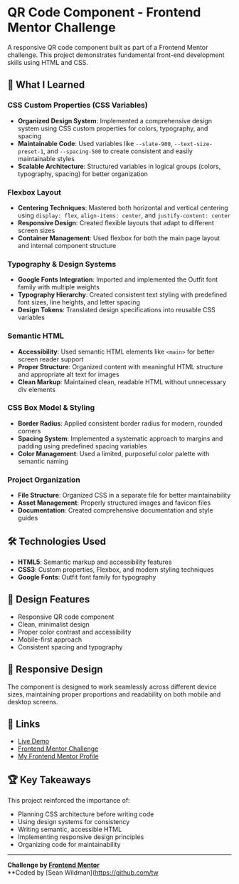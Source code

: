 # QR Code Component - Frontend Mentor Challenge

A responsive QR code component built as part of a Frontend Mentor challenge. This project demonstrates fundamental front-end development skills using HTML and CSS.

## 🎯 What I Learned

### CSS Custom Properties (CSS Variables)

- **Organized Design System**: Implemented a comprehensive design system using CSS custom properties for colors, typography, and spacing
- **Maintainable Code**: Used variables like `--slate-900`, `--text-size-preset-1`, and `--spacing-500` to create consistent and easily maintainable styles
- **Scalable Architecture**: Structured variables in logical groups (colors, typography, spacing) for better organization

### Flexbox Layout

- **Centering Techniques**: Mastered both horizontal and vertical centering using `display: flex`, `align-items: center`, and `justify-content: center`
- **Responsive Design**: Created flexible layouts that adapt to different screen sizes
- **Container Management**: Used flexbox for both the main page layout and internal component structure

### Typography & Design Systems

- **Google Fonts Integration**: Imported and implemented the Outfit font family with multiple weights
- **Typography Hierarchy**: Created consistent text styling with predefined font sizes, line heights, and letter spacing
- **Design Tokens**: Translated design specifications into reusable CSS variables

### Semantic HTML

- **Accessibility**: Used semantic HTML elements like `<main>` for better screen reader support
- **Proper Structure**: Organized content with meaningful HTML structure and appropriate alt text for images
- **Clean Markup**: Maintained clean, readable HTML without unnecessary div elements

### CSS Box Model & Styling

- **Border Radius**: Applied consistent border radius for modern, rounded corners
- **Spacing System**: Implemented a systematic approach to margins and padding using predefined spacing variables
- **Color Management**: Used a limited, purposeful color palette with semantic naming

### Project Organization

- **File Structure**: Organized CSS in a separate file for better maintainability
- **Asset Management**: Properly structured images and favicon files
- **Documentation**: Created comprehensive documentation and style guides

## 🛠️ Technologies Used

- **HTML5**: Semantic markup and accessibility features
- **CSS3**: Custom properties, Flexbox, and modern styling techniques
- **Google Fonts**: Outfit font family for typography

## 🎨 Design Features

- Responsive QR code component
- Clean, minimalist design
- Proper color contrast and accessibility
- Mobile-first approach
- Consistent spacing and typography

## 📱 Responsive Design

The component is designed to work seamlessly across different device sizes, maintaining proper proportions and readability on both mobile and desktop screens.

## 🔗 Links

- [Live Demo](https://your-demo-link.com)
- [Frontend Mentor Challenge](https://www.frontendmentor.io/challenges/qr-code-component-iux_sIO_H)
- [My Frontend Mentor Profile](https://www.frontendmentor.io/profile/twelvegoats)

## 🏆 Key Takeaways

This project reinforced the importance of:

- Planning CSS architecture before writing code
- Using design systems for consistency
- Writing semantic, accessible HTML
- Implementing responsive design principles
- Organizing code for maintainability

---

**Challenge by [Frontend Mentor](https://www.frontendmentor.io)**  
\*\*Coded by [Sean Wildman](https://github.com/tw
